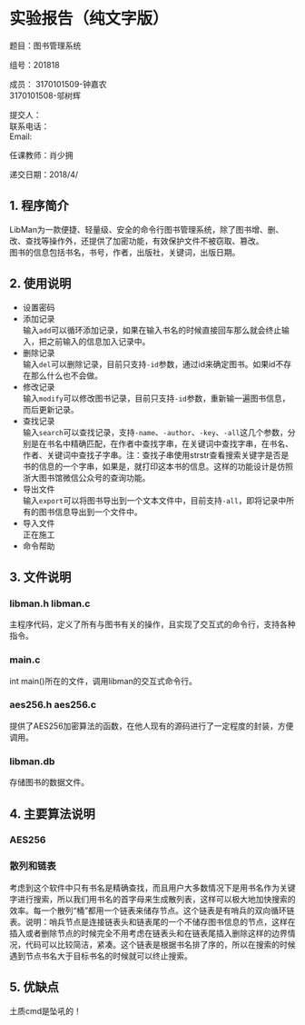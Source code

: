 # 实验报告（纯文字版）

题目：图书管理系统

组号：201818

成员：
3170101509-钟嘉农  
3170101508-邬树辉

提交人：  
联系电话：  
Email:

任课教师：肖少拥

递交日期：2018/4/


## 1. 程序简介

LibMan为一款便捷、轻量级、安全的命令行图书管理系统，除了图书增、删、改、查找等操作外，还提供了加密功能，有效保护文件不被窃取、篡改。  
图书的信息包括书名，书号，作者，出版社，关键词，出版日期。

## 2. 使用说明
 * 设置密码
 * 添加记录  
输入`add`可以循环添加记录，如果在输入书名的时候直接回车那么就会终止输入，把之前输入的信息加入记录中。
 * 删除记录  
输入`del`可以删除记录，目前只支持`-id`参数，通过id来确定图书。如果id不存在那么什么也不会做。
 * 修改记录  
输入`modify`可以修改图书记录，目前只支持`-id`参数，重新输一遍图书信息，而后更新记录。
 * 查找记录  
输入`search`可以查找记录，支持`-name`、`-author`、`-key`、`-all`这几个参数，分别是在书名中精确匹配，在作者中查找字串，在关键词中查找字串，在书名、作者、关键词中查找子字串。注：查找子串使用strstr查看搜索关键字是否是书的信息的一个字串，如果是，就打印这本书的信息。这样的功能设计是仿照浙大图书馆微信公众号的查询功能。
 * 导出文件  
输入`export`可以将图书导出到一个文本文件中，目前支持`-all`，即将记录中所有的图书信息导出到一个文件中。
 * 导入文件  
正在施工
 * 命令帮助

## 3. 文件说明

### __libman.h libman.c__
主程序代码，定义了所有与图书有关的操作，且实现了交互式的命令行，支持各种指令。

### __main.c__
int main()所在的文件，调用libman的交互式命令行。

### __aes256.h aes256.c__
提供了AES256加密算法的函数，在他人现有的源码进行了一定程度的封装，方便调用。

### __libman.db__
存储图书的数据文件。  

## 4. 主要算法说明  

### __AES256__  
### __散列和链表__  
考虑到这个软件中只有书名是精确查找，而且用户大多数情况下是用书名作为关键字进行搜索，所以我们用书名的首字母来生成散列表，这样可以极大地加快搜索的效率。每一个散列“桶”都用一个链表来储存节点。这个链表是有哨兵的双向循环链表。说明：哨兵节点是连接链表头和链表尾的一个不储存图书信息的节点，这样在插入或者删除节点的时候完全不用考虑在链表头和在链表尾插入删除这样的边界情况，代码可以比较简洁，紧凑。这个链表是根据书名排了序的，所以在搜索的时候遇到节点书名大于目标书名的时候就可以终止搜索。

## 5. 优缺点  
土质cmd是坠吼的！